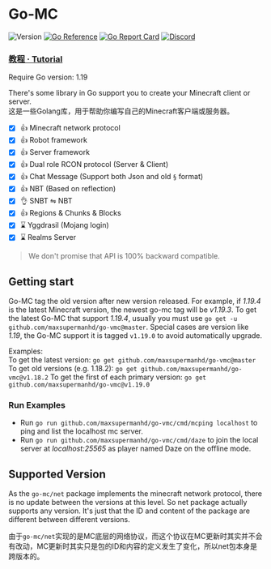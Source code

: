 # Go-MC

![Version](https://img.shields.io/badge/Minecraft-1.20.1-blue.svg)
[![Go Reference](https://pkg.go.dev/badge/github.com/maxsupermanhd/go-vmc.svg)](https://pkg.go.dev/github.com/maxsupermanhd/go-vmc)
[![Go Report Card](https://goreportcard.com/badge/github.com/maxsupermanhd/go-vmc)](https://goreportcard.com/report/github.com/maxsupermanhd/go-vmc)
[![Discord](https://img.shields.io/discord/915805561138860063?label=Discord)](https://discord.gg/A4qh8BT8Ue)

### [教程 · Tutorial](https://go-mc.github.io/tutorial/)

Require Go version: 1.19

There's some library in Go support you to create your Minecraft client or server.  
这是一些Golang库，用于帮助你编写自己的Minecraft客户端或服务器。

- [x] 👍 Minecraft network protocol
- [x] 👍 Robot framework
- [x] 👍 Server framework
- [x] 👍 Dual role RCON protocol (Server & Client)
- [x] 👍 Chat Message (Support both Json and old `§` format)
- [x] 👍 NBT (Based on reflection)
- [x] 👌 SNBT ⇋ NBT
- [x] 👍 Regions & Chunks & Blocks
- [x] ⌛ Yggdrasil (Mojang login)
- [x] ⌛ Realms Server

> We don't promise that API is 100% backward compatible.

## Getting start 

Go-MC tag the old version after new version released. For example, 
if *1.19.4* is the latest Minecraft version, the newest go-mc tag will be *v1.19.3*.
To get the latest Go-MC that support *1.19.4*, usually you must use `go get -u github.com/maxsupermanhd/go-vmc@master`.
Special cases are version like *1.19*, the Go-MC support it is tagged `v1.19.0` to avoid automatically upgrade. 

Examples:  
To get the latest version: `go get github.com/maxsupermanhd/go-vmc@master`  
To get old versions (e.g. 1.18.2): `go get github.com/maxsupermanhd/go-vmc@v1.18.2`
To get the first of each primary version: `go get github.com/maxsupermanhd/go-vmc@v1.19.0`

### Run Examples

- Run `go run github.com/maxsupermanhd/go-vmc/cmd/mcping localhost` to ping and list the localhost mc server.
- Run `go run github.com/maxsupermanhd/go-vmc/cmd/daze` to join the local server at *localhost:25565* as player named Daze on the offline mode.

## Supported Version

As the `go-mc/net` package implements the minecraft network protocol, there is no update between the versions at this
level. So net package actually supports any version. It's just that the ID and content of the package are different
between different versions.

由于`go-mc/net`实现的是MC底层的网络协议，而这个协议在MC更新时其实并不会有改动，MC更新时其实只是包的ID和内容的定义发生了变化，所以net包本身是跨版本的。
